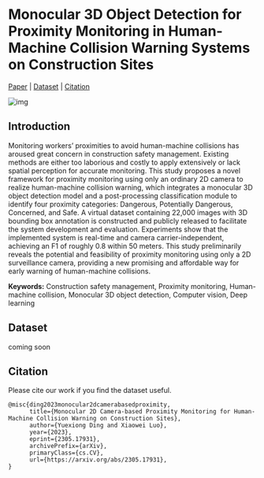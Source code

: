 # Monocular 3D Object Detection for Proximity Monitoring in Human-Machine Collision Warning Systems on Construction Sites
[Paper](https://arxiv.org/abs/2305.17931) | [Dataset](#dataset) | [Citation](#citation)

![img](https://github.com/dyxm/PM-HMCW/blob/main/Scene_D-000133-000193.gif)

## Introduction

Monitoring workers’ proximities to avoid human-machine collisions has aroused great concern in construction safety management. Existing methods are either too laborious and costly to apply extensively or lack spatial perception for accurate monitoring. This study proposes a novel framework for proximity monitoring using only an ordinary 2D camera to realize human-machine collision warning, which integrates a monocular 3D object detection model and a post-processing classification module to identify four proximity categories: Dangerous, Potentially Dangerous, Concerned, and Safe. A virtual dataset containing 22,000 images with 3D bounding box annotation is constructed and publicly released to facilitate the system development and evaluation. Experiments show that the implemented system is real-time and camera carrier-independent, achieving an F1 of roughly 0.8 within 50 meters. This study preliminarily reveals the potential and feasibility of proximity monitoring using only a 2D surveillance camera, providing a new promising and affordable way for early warning of human-machine collisions. 

**Keywords:** Construction safety management, Proximity monitoring, Human-machine collision, Monocular 3D object detection, Computer vision, Deep learning

## Dataset
coming soon

## Citation
Please cite our work if you find the dataset useful.
```
@misc{ding2023monocular2dcamerabasedproximity,
      title={Monocular 2D Camera-based Proximity Monitoring for Human-Machine Collision Warning on Construction Sites}, 
      author={Yuexiong Ding and Xiaowei Luo},
      year={2023},
      eprint={2305.17931},
      archivePrefix={arXiv},
      primaryClass={cs.CV},
      url={https://arxiv.org/abs/2305.17931}, 
}
```
